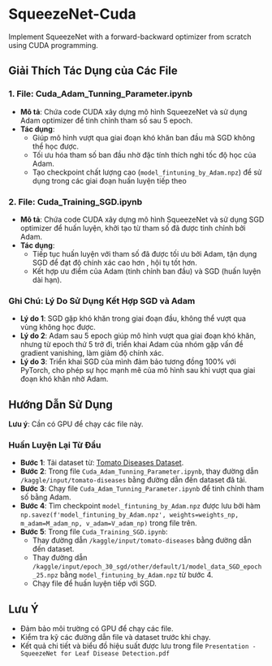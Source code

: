 # SqueezeNet-Cuda
Implement SqueezeNet with a forward-backward optimizer from scratch using CUDA programming.

## Giải Thích Tác Dụng của Các File

### 1. **File: Cuda_Adam_Tunning_Parameter.ipynb**
   - **Mô tả**: Chứa code CUDA xây dựng mô hình SqueezeNet và sử dụng Adam optimizer để tinh chỉnh tham số sau 5 epoch.
   - **Tác dụng**:
     - Giúp mô hình vượt qua giai đoạn khó khăn ban đầu mà SGD không thể học được.
     - Tối ưu hóa tham số ban đầu nhờ đặc tính thích nghi tốc độ học của Adam.
     - Tạo checkpoint chất lượng cao (`model_fintuning_by_Adam.npz`) để sử dụng trong các giai đoạn huấn luyện tiếp theo

### 2. **File: Cuda_Training_SGD.ipynb**
   - **Mô tả**: Chứa code CUDA xây dựng mô hình SqueezeNet và sử dụng SGD optimizer để huấn luyện, khởi tạo từ tham số đã được tinh chỉnh bởi Adam.
   - **Tác dụng**:
     - Tiếp tục huấn luyện với tham số đã được tối ưu bởi Adam, tận dụng SGD để đạt độ chính xác cao hơn , hội tụ tốt hơn.
     - Kết hợp ưu điểm của Adam (tinh chỉnh ban đầu) và SGD (huấn luyện dài hạn).
### Ghi Chú: Lý Do Sử Dụng Kết Hợp SGD và Adam
   - **Lý do 1**: SGD gặp khó khăn trong giai đoạn đầu, không thể vượt qua vùng không học được.
   - **Lý do 2**: Adam sau 5 epoch giúp mô hình vượt qua giai đoạn khó khăn, nhưng từ epoch thứ 5 trở đi, triển khai Adam của nhóm gặp vấn đề gradient vanishing, làm giảm độ chính xác.
   - **Lý do 3**: Triển khai SGD của mình đảm bảo tương đồng 100% với PyTorch, cho phép sự học mạnh mẽ của mô hình sau khi vượt qua giai đoạn khó khăn nhờ Adam.
## Hướng Dẫn Sử Dụng
**Lưu ý**: Cần có GPU để chạy các file này.

### **Huấn Luyện Lại Từ Đầu**
   - **Bước 1**: Tải dataset từ: [Tomato Diseases Dataset](https://www.kaggle.com/datasets/luisolazo/tomato-diseases).
   - **Bước 2**: Trong file `Cuda_Adam_Tunning_Parameter.ipynb`, thay đường dẫn `/kaggle/input/tomato-diseases` bằng đường dẫn đến dataset đã tải.
   - **Bước 3**: Chạy file `Cuda_Adam_Tunning_Parameter.ipynb` để tinh chỉnh tham số bằng Adam.
   - **Bước 4**: Tìm checkpoint `model_fintuning_by_Adam.npz` được lưu bởi hàm `np.savez(f'model_fintuning_by_Adam.npz', weights=weights_np, m_adam=M_adam_np, v_adam=V_adam_np)` trong file trên.
   - **Bước 5**: Trong file `Cuda_Training_SGD.ipynb`:
     - Thay đường dẫn `/kaggle/input/tomato-diseases` bằng đường dẫn đến dataset.
     - Thay đường dẫn `/kaggle/input/epoch_30_sgd/other/default/1/model_data_SGD_epoch_25.npz` bằng `model_fintuning_by_Adam.npz` từ bước 4.
     - Chạy file để huấn luyện tiếp với SGD.
## Lưu Ý
- Đảm bảo môi trường có GPU để chạy các file.
- Kiểm tra kỹ các đường dẫn file và dataset trước khi chạy.
- Kết quả chi tiết và biểu đồ hiệu suất được lưu trong file `Presentation - SqueezeNet for Leaf Disease Detection.pdf`
